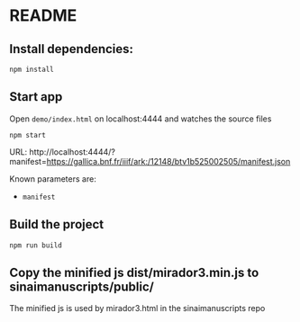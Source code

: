 # README

## Install dependencies:

```
npm install
```

## Start app

Open `demo/index.html` on localhost:4444 and watches the source files

```
npm start
```

URL: http://localhost:4444/?manifest=https://gallica.bnf.fr/iiif/ark:/12148/btv1b525002505/manifest.json

Known parameters are:

- `manifest`

## Build the project


```
npm run build
```

## Copy the minified js dist/mirador3.min.js to sinaimanuscripts/public/

The minified js is used by mirador3.html in the sinaimanuscripts repo


